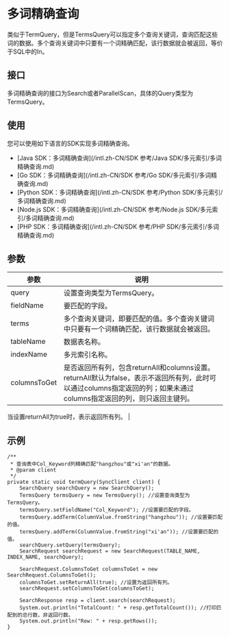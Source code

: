 # 多词精确查询

类似于TermQuery，但是TermsQuery可以指定多个查询关键词，查询匹配这些词的数据。多个查询关键词中只要有一个词精确匹配，该行数据就会被返回，等价于SQL中的In。

## 接口

多词精确查询的接口为Search或者ParallelScan，具体的Query类型为TermsQuery。

## 使用

您可以使用如下语言的SDK实现多词精确查询。

-   [Java SDK：多词精确查询](/intl.zh-CN/SDK 参考/Java SDK/多元索引/多词精确查询.md)
-   [Go SDK：多词精确查询](/intl.zh-CN/SDK 参考/Go SDK/多元索引/多词精确查询.md)
-   [Python SDK：多词精确查询](/intl.zh-CN/SDK 参考/Python SDK/多元索引/多词精确查询.md)
-   [Node.js SDK：多词精确查询](/intl.zh-CN/SDK 参考/Node.js SDK/多元索引/多词精确查询.md)
-   [PHP SDK：多词精确查询](/intl.zh-CN/SDK 参考/PHP SDK/多元索引/多词精确查询.md)

## 参数

|参数|说明|
|--|--|
|query|设置查询类型为TermsQuery。|
|fieldName|要匹配的字段。|
|terms|多个查询关键词，即要匹配的值。多个查询关键词中只要有一个词精确匹配，该行数据就会被返回。 |
|tableName|数据表名称。|
|indexName|多元索引名称。|
|columnsToGet|是否返回所有列，包含returnAll和columns设置。 returnAll默认为false，表示不返回所有列，此时可以通过columns指定返回的列；如果未通过columns指定返回的列，则只返回主键列。

当设置returnAll为true时，表示返回所有列。 |

## 示例

```
/**
 * 查询表中Col_Keyword列精确匹配"hangzhou"或"xi'an"的数据。
 * @param client
 */
private static void termQuery(SyncClient client) {
    SearchQuery searchQuery = new SearchQuery();
    TermsQuery termsQuery = new TermsQuery(); //设置查询类型为TermsQuery。
    termsQuery.setFieldName("Col_Keyword"); //设置要匹配的字段。
    termsQuery.addTerm(ColumnValue.fromString("hangzhou")); //设置要匹配的值。
    termsQuery.addTerm(ColumnValue.fromString("xi'an")); //设置要匹配的值。
    searchQuery.setQuery(termsQuery);
    SearchRequest searchRequest = new SearchRequest(TABLE_NAME, INDEX_NAME, searchQuery);

    SearchRequest.ColumnsToGet columnsToGet = new SearchRequest.ColumnsToGet();
    columnsToGet.setReturnAll(true); //设置为返回所有列。
    searchRequest.setColumnsToGet(columnsToGet);

    SearchResponse resp = client.search(searchRequest);
    System.out.println("TotalCount: " + resp.getTotalCount()); //打印匹配到的总行数，非返回行数。
    System.out.println("Row: " + resp.getRows());
}
```

